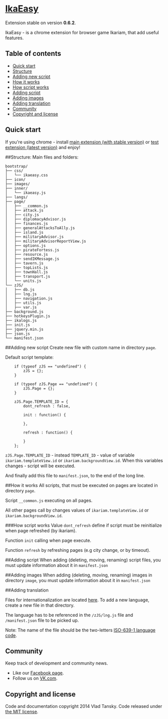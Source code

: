# [IkaEasy](http://ikariam-easy.com/)
Extension stable on version **0.6.2**.

IkaEasy - is a chrome extension for browser game Ikariam, that add useful features.

## Table of contents

- [Quick start](#quick-start)
- [Structure](#structure)
- [Adding new script](#adding-new-script)
- [How it works](#how-it-works)
- [How script works](#how-script-works)
- [Adding script](#adding-script)
- [Adding images](#adding-images)
- [Adding translation](#adding-translation)
- [Community](#community)
- [Copyright and license](#copyright-and-license)

## Quick start
If you're using chrome - install [main extension (with stable version)](https://chrome.google.com/webstore/detail/ikariam-easy/eflmkpkfklepiajpjpmjbneomenkbpdl?hl=en) or [test extension (latest version)](https://chrome.google.com/webstore/detail/ikariam-easy-test/nbgafacaepgodomleebpcjcfgeiceidb) and enjoy!

##Structure:
Main files and folders:
```
bootstrap/
├── css/
│   └── ikaeasy.css
├── icon/
├── images/
├── inner/
│   └── ikaeasy.js
├── langs/
├── page/
│   ├── __common.js
│   ├── attack.js
│   ├── city.js
│   ├── diplomacyAdvisor.js
│   ├── finances.js
│   ├── generalAttacksToAlly.js
│   ├── island.js
│   ├── militaryAdvisor.js
│   ├── militaryAdvisorReportView.js
│   ├── options.js
│   ├── pirateFortess.js
│   ├── resource.js
│   ├── sendIKMessage.js
│   ├── tavern.js
│   ├── topLists.js
│   ├── townHall.js
│   ├── transport.js
│   └── units.js
└── zJS/
│   ├── db.js
│   ├── lng.js
│   ├── navigation.js
│   ├── utils.js
│   ├── var.js
├── background.js
├── hotkeysPlugin.js
├── ikalogs.js
├── init.js
├── jquery.min.js
├── json.js
└── manifest.json
```

##Adding new script
Create new file with custom name in directory `page`.

Default script template:

        if (typeof zJS == "undefined") {
            zJS = {};
        }

        if (typeof zJS.Page == "undefined") {
            zJS.Page = {};
        }

        zJS.Page.TEMPLATE_ID = {
            dont_refresh : false,

            init : function() {

            },

            refresh : function() {

            }
        };

`zJS.Page.TEMPLATE_ID` - instead `TEMPLATE_ID` - value of variable `ikariam.templateView.id` or
`ikariam.backgroundView.id`. When this variables changes - script will be executed.

And finally add this file to `manifest.json`, to the end of the long line.


##How it works
All scripts, that must be executed on pages are located in directory `page`.

Script `__common.js` executing on all pages.

All other pages call by changes values of `ikariam.templateView.id` or `ikariam.backgroundView.id`.


###How script works
Value `dont_refresh` define if script must be reinitialize when page refreshed (by ikariam).

Function `init` calling when page execute.

Function `refresh` by refreshing pages (e.g city change, or by timeout).


##Adding script
When adding (deleting, moving, renaming) script files, you must update information about it in `manifest.json`

##Adding images
When adding (deleting, moving, renaming) images in directory `image`, you must update information about it in `manifest.json`

##Adding translation

Files for internationalization are located [here](https://github.com/swat-web/IkaEasy/tree/swat/langs). To add a new language, create a new file in that directory. 

The language has to be referenced in the `/zJS/lng.js` file and `/manifest.json` file to be picked up.

Note: The name of the file should be the two-letters [ISO-639-1 language code](http://en.wikipedia.org/wiki/List_of_ISO_639-1_codes).

## Community

Keep track of development and community news.

- Like our [Facebook page](https://www.facebook.com/ikariam.easy).
- Follow us on [VK.com](http://vk.com/ikariam_easy).

## Copyright and license

Code and documentation copyright 2014 Vlad Tansky. Code released under [the MIT license](https://github.com/swat-web/IkaEasy/blob/swat/LICENSE.md).

